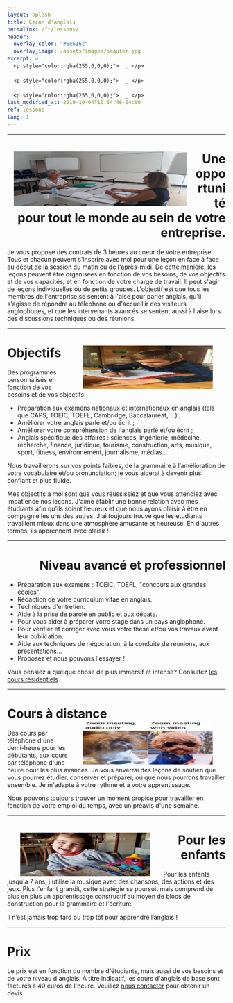 ```yaml
---
layout: splash
title: Leçon d'anglais
permalink: /fr/lessons/
header:
  overlay_color: "#5e616c"
  overlay_image: /assets/images/paquier.jpg
excerpt: >
  <p style="color:rgba(255,0,0,0);">  _ </p>

  <p style="color:rgba(255,0,0,0);">  _ </p>

  <p style="color:rgba(255,0,0,0);">  _ </p>
last_modified_at: 2019-10-04T10:54:48-04:00
ref: lessons
lang: 1
---
```



---

<div style="text-align: right"> <h1 id="companies">  <img style="float: left;" src="/assets/images/new_mum_working.jpg" width="400" height="125" hspace="15"> Une opportunité pour tout le monde au sein de votre entreprise.  </h1> </div> 

Je vous propose des contrats de 3 heures au coeur de votre entreprise.  Tous et chacun peuvent s'inscrire avec moi pour une leçon en face à face au début de la session du matin ou de l'après-midi.  De cette manière, les leçons peuvent être organisées en fonction de vos besoins, de vos objectifs et de vos capacités, et en fonction de votre charge de travail.  Il peut s'agir de leçons individuelles ou de petits groupes.  L'objectif est que tous les membres de l'entreprise se sentent à l'aise pour parler anglais, qu'il s'agisse de répondre au téléphone ou d'accueillir des visiteurs anglophones, et que les intervenants avancés se sentent aussi à l'aise lors des discussions techniques ou des réunions.


---

# Objectifs <img style="float: right;" src="/assets/images/luke_aims.jpg" width="300" height="100" hspace="30">

Des programmes personnalisés en fonction de vos besoins et de vos objectifs.
- Préparation aux examens nationaux et internationaux en anglais (tels que CAPS, TOEIC, TOEFL, Cambridge, Baccalauréat, ...) ;
- Améliorer votre anglais parlé et/ou écrit ;
- Améliorer votre compréhension de l'anglais parlé et/ou écrit ;
- Anglais spécifique des affaires : sciences, ingénierie, médecine, recherche, finance, juridique, tourisme, construction, arts, musique, sport, fitness, environnement, journalisme, médias...

Nous travaillerons sur vos points faibles, de la grammaire à l’amélioration de votre vocabulaire et/ou pronunciation; je vous aiderai à devenir plus confiant et plus fluide.

Mes objectifs à moi sont que vous réussissiez et que vous attendiez avec impatience nos leçons.  J'aime établir une bonne relation avec mes étudiants afin qu'ils soient heureux et que nous ayons plaisir à être en compagnie les uns des autres. J'ai toujours trouvé que les étudiants travaillent mieux dans une atmosphère amusante et heureuse.  En d'autres termes, ils apprennent avec plaisir !



---

<div style="text-align: right"> <h1 id="advanced_level"> Niveau avancé et professionnel </h1> </div> 


- Préparation aux examens : TOEIC, TOEFL, "concours aux grandes écoles".
- Rédaction de votre curriculum vitae en anglais.
- Techniques d'entretien.
- Aide à la prise de parole en public et aux débats.
- Pour vous aider à préparer votre stage dans un pays anglophone.
- Pour vérifier et corriger avec vous votre thèse et/ou vos travaux avant leur publication.
- Aide aux techniques de négociation, à la conduite de réunions, aux présentations... 
- Proposez et nous pouvons l'essayer !

Vous pensiez à quelque chose de plus immersif et intense? Consultez [les cours résidentiels](/fr/résidentiel/).


---


# Cours à distance  <img style="float: right;" src="/assets/images/zoom_meeting.jpg" width="300" height="100" hspace="30">

Des cours par téléphone d'une demi-heure pour les débutants, aux cours par téléphone d'une heure pour les plus avancés. 
Je vous enverrai des leçons de soutien que vous pourrez étudier, conserver et préparer, ou que nous pourrons travailler ensemble. Je m'adapte à votre rythme et à votre apprentissage.

Nous pouvons toujours trouver un moment propice pour travailler en fonction de votre emploi du temps, avec un préavis d'une semaine.

___

<div style="text-align: right"> <h1 id="Remote_courses"> <img style="float: left;" src="/assets/images/adele.jpg" width="300" height="100" hspace="30"> Pour les enfants </h1> </div> 

Pour les enfants jusqu'à 7 ans, j'utilise la musique avec des chansons, des actions et des jeux.  Plus l'enfant grandit, cette stratégie se poursuit mais comprend de plus en plus un apprentissage constructif au moyen de blocs de construction pour la grammaire et l'écriture.

Il n’est jamais trop tard ou trop tôt pour apprendre l’anglais !

---

# Prix
  
Le prix est en fonction du nombre d'étudiants, mais aussi de vos besoins et de votre niveau d'anglais. À titre indicatif, les cours d'anglais de base sont facturés à 40 euros de l'heure. Veuillez [nous contacter](/contact/) pour obtenir un devis.
